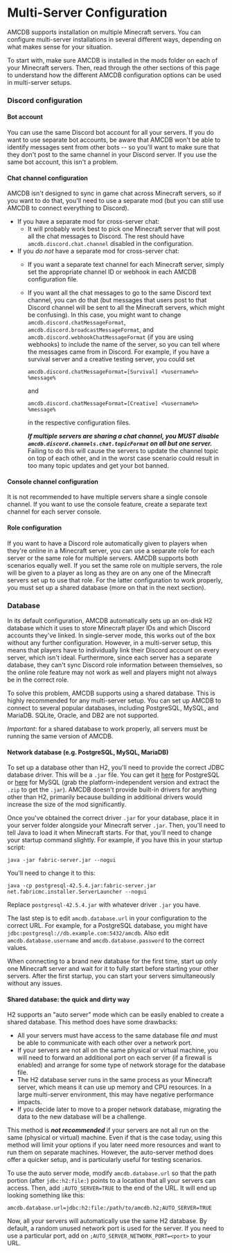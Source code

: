 # Multi-Server Configuration

AMCDB supports installation on multiple Minecraft servers. You can configure
multi-server installations in several different ways, depending on what makes
sense for your situation.

To start with, make sure AMCDB is installed in the mods folder on each of your
Minecraft servers. Then, read through the other sections of this page to understand
how the different AMCDB configuration options can be used in multi-server setups.

### Discord configuration
#### Bot account
You can use the same Discord bot account for all your servers. If you do want to use
separate bot accounts, be aware that AMCDB won't be able to identify messages sent
from other bots -- so you'll want to make sure that they don't post to the same
channel in your Discord server. If you use the same bot account, this isn't a problem.

#### Chat channel configuration
AMCDB isn't designed to sync in game chat across Minecraft servers, so if you want to
do that, you'll need to use a separate mod (but you can still use AMCDB to connect
everything to Discord).
- If you have a separate mod for cross-server chat:
  - It will probably work best to pick one Minecraft server that will post all the
    chat messages to Discord. The rest should have `amcdb.discord.chat.channel`
    disabled in the configuration.
- If you _do not_ have a separate mod for cross-server chat:
  - If you want a separate text channel for each Minecraft server, simply set the
    appropriate channel ID or webhook in each AMCDB configuration file.
  - If you want all the chat messages to go to the same Discord text channel, you
    can do that (but messages that users post to that Discord channel will be sent
    to all the Minecraft servers, which might be confusing). In this case, you
    might want to change `amcdb.discord.chatMessageFormat`,
    `amcdb.discord.broadcastMessageFormat`, and
    `amcdb.discord.webhookChatMessageFormat` (if you are using webhooks) to include
    the name of the server, so you can tell where the messages came from in Discord.
    For example, if you have a survival server and a creative testing server, you
    could set
    ```properties
    amcdb.discord.chatMessageFormat=[Survival] <%username%> %message%
    ```
    and
    ```properties
    amcdb.discord.chatMessageFormat=[Creative] <%username%> %message%
    ```
    in the respective configuration files.
  
    ***If multiple servers are sharing a chat channel, you MUST disable
    `amcdb.discord.channels.chat.topicFormat` on all but one server.***
    Failing to do this will cause the servers to update the channel topic
    on top of each other, and in the worst case scenario could result in
    too many topic updates and get your bot banned.

#### Console channel configuration
It is not recommended to have multiple servers share a single console channel.
If you want to use the console feature, create a separate text channel for each
server console.

#### Role configuration
If you want to have a Discord role automatically given to players when they're
online in a Minecraft server, you can use a separate role for each server or the
same role for multiple servers. AMCDB supports both scenarios equally well. If
you set the same role on multiple servers, the role will be given to a player
as long as they are on any one of the Minecraft servers set up to use that role.
For the latter configuration to work properly, you must set up a shared database
(more on that in the next section).

### Database
In its default configuration, AMCDB automatically sets up an on-disk H2 database
which it uses to store Minecraft player IDs and which Discord accounts they've
linked. In single-server mode, this works out of the box without any further
configuration. However, in a multi-server setup, this means that players have
to individually link their Discord account on every server, which isn't ideal.
Furthermore, since each server has a separate database, they can't sync Discord
role information between themselves, so the online role feature may not work as
well and players might not always be in the correct role.

To solve this problem, AMCDB supports using a shared database. This is highly
recommended for any multi-server setup. You can set up AMCDB to connect to several
popular databases, including PostgreSQL, MySQL, and MariaDB. SQLite, Oracle, and
DB2 are not supported.

_Important_: for a shared database to work properly, all servers must be running
the same version of AMCDB.

#### Network database (e.g. PostgreSQL, MySQL, MariaDB)
To set up a database other than H2, you'll need to provide the correct JDBC database
driver. This will be a `.jar` file. You can get it [here](https://jdbc.postgresql.org/download/)
for PostgreSQL or [here](https://dev.mysql.com/downloads/connector/j/?os=26) for MySQL
(grab the platform-independent version and extract the `.zip` to get the `.jar`).
AMCDB doesn't provide built-in drivers for anything other than H2, primarily because
building in additional drivers would increase the size of the mod significantly.

Once you've obtained the correct driver `.jar` for your database, place it in your
server folder alongside your Minecraft server `.jar`. Then, you'll need to tell
Java to load it when Minecraft starts. For that, you'll need to change your startup
command slightly. For example, if you have this in your startup script:
```shell
java -jar fabric-server.jar --nogui
```
You'll need to change it to this:
```shell
java -cp postgresql-42.5.4.jar:fabric-server.jar net.fabricmc.installer.ServerLauncher --nogui
```
Replace `postgresql-42.5.4.jar` with whatever driver `.jar` you have.

The last step is to edit `amcdb.database.url` in your configuration to the correct
URL. For example, for a PostgreSQL database, you might have
`jdbc:postgresql://db.example.com:5432/amcdb`. Also edit `amcdb.database.username`
and `amcdb.database.password` to the correct values.

When connecting to a brand new database for the first time, start up only one
Minecraft server and wait for it to fully start before starting your other servers.
After the first startup, you can start your servers simultaneously without any
issues.

#### Shared database: the quick and dirty way
H2 supports an "auto server" mode which can be easily enabled to create a shared
database. This method does have some drawbacks:
- All your servers must have access to the same database file *and* must be able
  to communicate with each other over a network port.
- If your servers are not all on the same physical or virtual machine, you will
  need to forward an additional port on each server (if a firewall is enabled) and
  arrange for some type of network storage for the database file.
- The H2 database server runs in the same process as your Minecraft server, which
  means it can use up memory and CPU resources. In a large multi-server environment,
  this may have negative performance impacts.
- If you decide later to move to a proper network database, migrating the data
  to the new database will be a challenge.

This method is ***not recommended*** if your servers are not all run on the same
(physical or virtual) machine. Even if that is the case today, using this method
will limit your options if you later need more resources and want to  run them on
separate machines. However, the auto-server method does offer a quicker setup,
and is particularly useful for testing scenarios.

To use the auto server mode, modify `amcdb.database.url` so that the path portion
(after `jdbc:h2:file:`) points to a location that all your servers can access.
Then, add `;AUTO_SERVER=TRUE` to the end of the URL. It will end up looking
something like this:
```properties
amcdb.database.url=jdbc:h2:file:/path/to/amcdb.h2;AUTO_SERVER=TRUE
```

Now, all your servers will automatically use the same H2 database. By default, a
random unused network port is used for the server. If you need to use a particular
port, add on `;AUTO_SERVER_NETWORK_PORT=<port>` to your URL.
